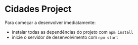 # Cidades Project

Para começar a desenvolver imediatamente:

* instalar todas as dependências do projeto com `npm install`
* inicie o servidor de desenvolvimento com `npm start`
